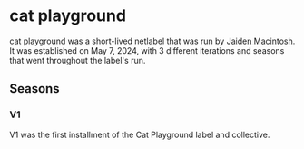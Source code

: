 # cat playground
cat playground was a short-lived netlabel that was run by [Jaiden Macintosh](/artist/jaiden-macintosh). 
It was established on May 7, 2024, with 3 different iterations and seasons that went throughout the label's
run.

## Seasons
### V1
V1 was the first installment of the Cat Playground label and collective.
